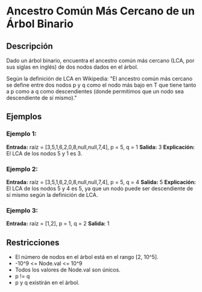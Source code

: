 # Ancestro Común Más Cercano de un Árbol Binario

## Descripción

Dado un árbol binario, encuentra el ancestro común más cercano (LCA, por sus siglas en inglés) de dos nodos dados en el árbol.

Según la definición de LCA en Wikipedia: "El ancestro común más cercano se define entre dos nodos p y q como el nodo más bajo en T que tiene tanto a p como a q como descendientes (donde permitimos que un nodo sea descendiente de sí mismo)."

## Ejemplos

### Ejemplo 1:

**Entrada:** raíz = [3,5,1,6,2,0,8,null,null,7,4], p = 5, q = 1
**Salida:** 3
**Explicación:** El LCA de los nodos 5 y 1 es 3.

### Ejemplo 2:

**Entrada:** raíz = [3,5,1,6,2,0,8,null,null,7,4], p = 5, q = 4
**Salida:** 5
**Explicación:** El LCA de los nodos 5 y 4 es 5, ya que un nodo puede ser descendiente de sí mismo según la definición de LCA.

### Ejemplo 3:

**Entrada:** raíz = [1,2], p = 1, q = 2
**Salida:** 1

## Restricciones

- El número de nodos en el árbol está en el rango [2, 10^5].
- -10^9 <= Node.val <= 10^9
- Todos los valores de Node.val son únicos.
- p != q
- p y q existirán en el árbol.